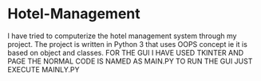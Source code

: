 # Hotel-Management
I have tried to computerize the hotel management system through my project. The project is written in Python 3 that uses OOPS concept ie it is based on object and classes.  FOR THE GUI I HAVE USED TKINTER AND PAGE  THE NORMAL CODE IS NAMED AS MAIN.PY  TO RUN THE GUI JUST EXECUTE MAINLY.PY

